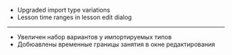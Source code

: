 - Upgraded import type variations
- Lesson time ranges in lesson edit dialog

---

- Увеличен набор вариантов у импортируемых типов
- Добюавлены временные границы занятия в окне редактирования
